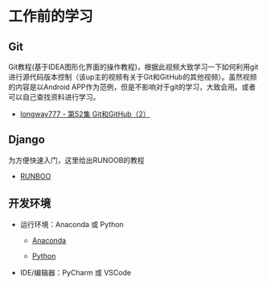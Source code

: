 # 工作前的学习

## Git

Git教程(基于IDEA图形化界面的操作教程)，根据此视频大致学习一下如何利用git进行源代码版本控制（该up主的视频有关于Git和GitHub的其他视频）。虽然视频的内容是以Android APP作为范例，但是不影响对于git的学习，大致会用。或者可以自己查找资料进行学习。

- [longway777 - 第52集 Git和GitHub（2）](https://www.bilibili.com/video/BV1wC4y1W7Uh)



## Django

为方便快速入门，这里给出RUNOOB的教程

- [RUNBOO](https://www.runoob.com/django/django-tutorial.html)

  

## 开发环境

- 运行环境：Anaconda 或 Python

  - [Anaconda](https://blog.csdn.net/weixin_43715458/article/details/100096496)

  - [Python](https://www.liaoxuefeng.com/wiki/1016959663602400/1016959856222624)

- IDE/编辑器：PyCharm 或 VSCode
